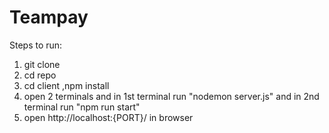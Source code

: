 # Teampay

Steps to run:
1) git clone
2) cd repo
3) cd client ,npm install
4) open 2 terminals and in 1st terminal run "nodemon server.js" and in 2nd terminal run "npm run start"
5) open http://localhost:{PORT}/ in browser 
